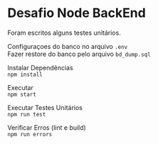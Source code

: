 # Desafio Node BackEnd

Foram escritos alguns testes unitários.

Configuraçoes do banco no arquivo `.env`<br>
Fazer restore do banco pelo arquivo `bd_dump.sql`

Instalar Dependências<br>
`npm install`

Executar<br>
`npm start`

Executar Testes Unitários<br>
`npm run test`

Verificar Erros (lint e build)<br>
`npm run errors`